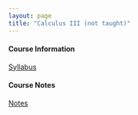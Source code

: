 ```yaml
---
layout: page
title: "Calculus III (not taught)"
---
```


#### Course Information

[Syllabus](/courses/calculus-III/Math2110_syllabus_WIP.pdf)

#### Course Notes

[Notes](/courses/calculus-III/multivariable_cal_summer22.pdf)


